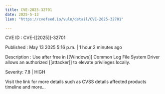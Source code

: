 ```yaml
---
title: CVE-2025-32701
date: 2025-5-13
lien: "https://cvefeed.io/vuln/detail/CVE-2025-32701"

---
```


CVE ID : CVE-[[2025]]-32701

Published :  May 13
2025
5:16 p.m. | 1 hour
2 minutes ago

Description : Use after free in [[Windows]] Common Log File System Driver allows an authorized [[attacker]] to elevate privileges locally.

Severity: 7.8 | HIGH

Visit the link for more details
such as CVSS details
affected products
timeline
and more...
